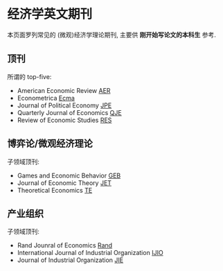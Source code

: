 # 经济学英文期刊
本页面罗列常见的 (微观)经济学理论期刊,
主要供 **刚开始写论文的本科生** 参考.

## 顶刊
所谓的 top-five: 
- American Economic Review [AER]
- Econometrica [Ecma] 
- Journal of Political Economy [JPE] 
- Quarterly Journal of Economics [QJE] 
- Review of Economic Studies [RES]

## 博弈论/微观经济理论
子领域顶刊:
- Games and Economic Behavior [GEB]
- Journal of Economic Theory [JET]
- Theoretical Economics [TE](https://econtheory.org/)

## 产业组织
子领域顶刊:
- Rand Jounral of Economics [Rand]
- International Journal of Industrial Organization [IJIO]
- Journal of Industrial Organization [JIE]

[AER]: https://www.aeaweb.org/journals/aer/forthcoming
[Ecma]: https://www.econometricsociety.org/publications/econometrica/forthcoming-papers
[JPE]: https://www.journals.uchicago.edu/toc/jpe/0/0
[QJE]: https://academic.oup.com/qje/search-results?q=&tax=JEL/D
[RES]: https://academic.oup.com/restud/search-results?q=&tax=JEL/D8

[GEB]: https://www.sciencedirect.com/journal/games-and-economic-behavior/
[JET]: https://www.sciencedirect.com/journal/journal-of-economic-theory

[Rand]: http://www.rje.org/
[JIE]: https://www.jstor.org/journal/jinduecon
[IJIO]: https://www.sciencedirect.com/journal/international-journal-of-industrial-organization 